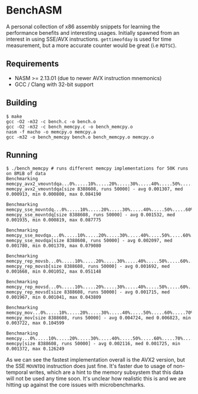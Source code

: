 # BenchASM
A personal collection of x86 assembly snippets for learning the performance benefits and interesting usages.
Initially spawned from an interest in using SSE/AVX instructions. `gettimeofday` is used for time measurement, but a more accurate counter would be great (i.e `RDTSC`).

## Requirements
* NASM >= 2.13.01 (due to newer AVX instruction mnemonics)
* GCC / Clang with 32-bit support

## Building
```
$ make
gcc -O2 -m32 -c bench.c -o bench.o
gcc -O2 -m32 -c bench_memcpy.c -o bench_memcpy.o
nasm -f macho -o memcpy.o memcpy.a
gcc -m32 -o bench_memcpy bench.o bench_memcpy.o memcpy.o
```

## Running
```
$ ./bench_memcpy # runs different memcpy implementations for 50K runs on 8MiB of data
Benchmarking memcpy_avx2_vmovntdqa...0%.....10%.....20%.....30%.....40%.....50%.....60%.....70%.....80%.....90%.....
memcpy_avx2_vmovntdqa[size 8388608, runs 50000] - avg 0.001307, med 0.000913, min 0.000800, max 0.084190

Benchmarking memcpy_sse_movntdq...0%.....10%.....20%.....30%.....40%.....50%.....60%.....70%.....80%.....90%.....
memcpy_sse_movntdq[size 8388608, runs 50000] - avg 0.001532, med 0.001935, min 0.000819, max 0.087775

Benchmarking memcpy_sse_movdqa...0%.....10%.....20%.....30%.....40%.....50%.....60%.....70%.....80%.....90%.....
memcpy_sse_movdqa[size 8388608, runs 50000] - avg 0.002097, med 0.001780, min 0.001370, max 0.079080

Benchmarking memcpy_rep_movsb...0%.....10%.....20%.....30%.....40%.....50%.....60%.....70%.....80%.....90%.....
memcpy_rep_movsb[size 8388608, runs 50000] - avg 0.001692, med 0.001668, min 0.001052, max 0.051148

Benchmarking memcpy_rep_movsd...0%.....10%.....20%.....30%.....40%.....50%.....60%.....70%.....80%.....90%.....
memcpy_rep_movsd[size 8388608, runs 50000] - avg 0.001715, med 0.001967, min 0.001041, max 0.043809

Benchmarking memcpy_mov...0%.....10%.....20%.....30%.....40%.....50%.....60%.....70%.....80%.....90%.....
memcpy_mov[size 8388608, runs 50000] - avg 0.004724, med 0.006823, min 0.003722, max 0.104599

Benchmarking memcpy...0%.....10%.....20%.....30%.....40%.....50%.....60%.....70%.....80%.....90%.....
memcpy[size 8388608, runs 50000] - avg 0.002116, med 0.001725, min 0.001372, max 0.126249
```

As we can see the fastest implementation overall is the AVX2 version, but the SSE `MOVNTDQ` instruction does just fine.
It's faster due to usage of non-temporal writes, which are a hint to the memory subsystem that this data will not be used any time soon.
It's unclear how realistic this is and we are hitting up against the core issues with microbenchmarks.
